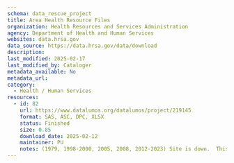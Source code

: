 ```yaml
---
schema: data_rescue_project 
title: Area Health Resource Files
organization: Health Resources and Services Administration
agency: Department of Health and Human Services
websites: data.hrsa.gov
data_source: https://data.hrsa.gov/data/download
description: 
last_modified: 2025-02-17
last_modified_by: Cataloger
metadata_available: No
metadata_url: 
category:
  - Health / Human Services
resources:
  - id: 82
    url: https://www.datalumos.org/datalumos/project/219145
    format: SAS, ASC, DPC, XLSX
    status: Finished
    size: 0.85
    download_date: 2025-02-12
    maintainer: PU
    notes: (1979, 1998-2000, 2005, 2008, 2012-2023) Site is down.  This is data I had downloaded previously.
---
```

